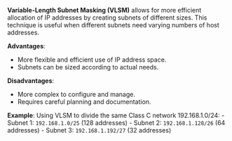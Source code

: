 **Variable-Length Subnet Masking (VLSM)** allows for more efficient allocation of IP addresses by creating subnets of different sizes. This technique is useful when different subnets need varying numbers of host addresses.

**Advantages**:
* More flexible and efficient use of IP address space.
* Subnets can be sized according to actual needs.
 
**Disadvantages**:
* More complex to configure and manage.
* Requires careful planning and documentation.
 
**Example**: Using VLSM to divide the same Class C network 192.168.1.0/24:
    - Subnet 1: `192.168.1.0/25` (128 addresses)
    - Subnet 2: `192.168.1.128/26` (64 addresses)
    - Subnet 3: `192.168.1.192/27` (32 addresses)